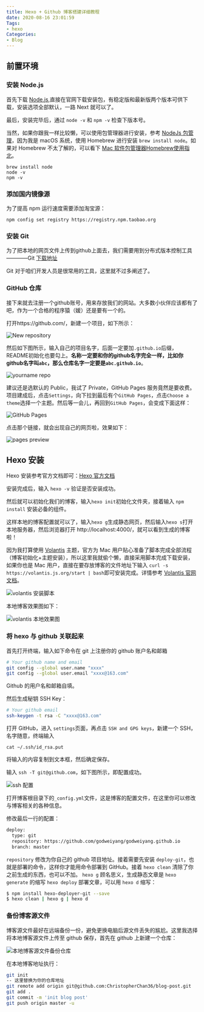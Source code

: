 ```yaml
---
title: Hexo + Github 博客搭建详细教程
date: 2020-08-16 23:01:59
Tags: 
- hexo
Categories:
- Blog
---
```


## 前置环境

### 安装 Node.js

首先下载 [Node.js](https://nodejs.org/zh-cn/),直接在官网下载安装包，有稳定版和最新版两个版本可供下载，安装选项全部默认，一路 Next 就可以了。

最后，安装完毕后，通过 `node -v` 和 `npm -v` 检查下版本号。

当然，如果你跟我一样比较懒，可以使用包管理器进行安装，参考 [NodeJs 包管理](https://nodejs.org/zh-cn/download/package-manager/)，因为我是 macOS 系统，使用 Homebrew 进行安装 `brew install node`。如果对 Homebrew 不太了解的，可以看下 [Mac 软件包管理器Homebrew使用指北](https://www.cnblogs.com/christopherchan/p/12444435.html)。

```shell
brew install node
node -v
npm -v
```

### 添加国内镜像源

为了提高 npm 运行速度需要添加淘宝源：

```shell
npm config set registry https://registry.npm.taobao.org
```

### 安装 Git

为了把本地的网页文件上传到github上面去，我们需要用到分布式版本控制工具————Git [下载地址](https://git-scm.com/download/)

Git 对于咱们开发人员是很常用的工具，这里就不过多阐述了。

### GitHub 仓库

接下来就去注册一个github账号，用来存放我们的网站。大多数小伙伴应该都有了吧，作为一个合格的程序猿（媛）还是要有一个的。

打开https://github.com/，新建一个项目，如下所示：

![New repository](https://blog-figure-bed.oss-cn-shanghai.aliyuncs.com/2020/06/2020-06-18-150131.png)

然后如下图所示，输入自己的项目名字，后面一定要加`.github.io`后缀，README初始化也要勾上。**名称一定要和你的github名字完全一样，比如你github名字叫`abc`，那么仓库名字一定要是`abc.github.io`**。

![yourname repo](https://blog-figure-bed.oss-cn-shanghai.aliyuncs.com/2020/06/2020-06-18-150636.png)

建议还是选默认的 Public，我试了 Private，GitHub Pages 服务竟然是要收费。项目建成后，点击`Settings`，向下拉到最后有个`GitHub Pages`，点击`Choose a theme`选择一个主题。然后等一会儿，再回到`GitHub Pages`，会变成下面这样：

![GitHub Pages](https://blog-figure-bed.oss-cn-shanghai.aliyuncs.com/2020/06/2020-06-18-155911.png)

点击那个链接，就会出现自己的网页啦，效果如下：

![pages preview](https://blog-figure-bed.oss-cn-shanghai.aliyuncs.com/2020/06/2020-06-18-160005.png)

## Hexo 安装

Hexo 安装参考官方文档即可：[Hexo 官方文档](https://hexo.io/zh-cn/docs/)

安装完成后，输入 `hexo -v` 验证是否安装成功。

然后就可以初始化我们的博客，输入`hexo init`初始化文件夹，接着输入 `npm install` 安装必备的组件。

这样本地的博客配置就可以了，输入`hexo g`生成静态网页，然后输入`hexo s`打开本地服务器，然后浏览器打开 http://localhost:4000/，就可以看到生成的博客啦！

因为我打算使用 [Volantis](https://github.com/volantis-x/hexo-theme-volantis) 主题，官方为 Mac 用户贴心准备了脚本完成全部流程（博客初始化+主题安装），所以这里我就偷个懒，直接采用脚本完成下载安装，如果你也是 Mac 用户，直接在要存放博客的文件地址下输入 `curl -s https://volantis.js.org/start | bash`即可安装完成。详情参考 [Volantis 官网文档](https://volantis.js.org/v3/getting-started/)。

![volantis 安装脚本](https://blog-figure-bed.oss-cn-shanghai.aliyuncs.com/2020/08/2020-08-15-032406.png)

本地博客效果图如下：

![volantis 本地效果图](https://blog-figure-bed.oss-cn-shanghai.aliyuncs.com/2020/08/2020-08-15-032814.png)

### 将 hexo 与 github 关联起来

首先打开终端，输入如下命令在 git 上注册你的 github 账户名和邮箱

```bash
# Your github name and email
git config --global user.name "xxxx"
git config --global user.email "xxxx@163.com"
```

Github 的用户名和邮箱自填。

然后生成秘钥 SSH Key：

```bash
# Your github email
ssh-keygen -t rsa -C "xxxx@163.com"
```

打开 GitHub，进入 `settings`页面，再点击 `SSH and GPG keys`，新建一个 SSH，名字随意，终端输入

`cat ~/.ssh/id_rsa.put`

将输入的内容复制到文本框，然后确定保存。

输入 `ssh -T git@github.com`，如下图所示，即配置成功。

![ssh 配置](https://blog-figure-bed.oss-cn-shanghai.aliyuncs.com/2020/08/2020-08-15-035131.png)

打开博客根目录下的`_config.yml`文件，这是博客的配置文件，在这里你可以修改与博客相关的各种信息。

修改最后一行的配置：

```bash
deploy:
  type: git
  repository: https://github.com/godweiyang/godweiyang.github.io
  branch: master
```

`repository` 修改为你自己的 github 项目地址。接着需要先安装 `deploy-git`，也就是部署的命令，这样你才能用命令部署到 GitHub。接着 `hexo clean` 清除了你之前生成的东西，也可以不加。 `hexo g` 顾名思义，生成静态文章是 `hexo generate` 的缩写 `hexo deploy` 部署文章，可以用 `hexo d` 缩写：

```bash
$ npm install hexo-deployer-git --save
$ hexo clean | hexo g | hexo d
```

### 备份博客源文件

博客源文件最好在远端备份一份，避免更换电脑后源文件丢失的尴尬。这里我选择将本地博客源文件上传至 github 保存，首先在 github 上新建一个仓库：

![本地博客源文件备份仓库](https://blog-figure-bed.oss-cn-shanghai.aliyuncs.com/2020/08/2020-08-20-155010.png)

在本地博客地址执行：

```bash
git init
-- 这里替换为你的仓库地址
git remote add origin git@github.com:ChristopherChan36/blog-post.git
git add .
git commit -m 'init blog post'
git push origin master -u
```

































